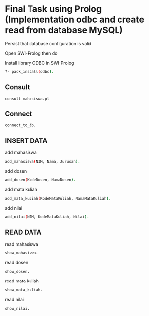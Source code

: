 # Final Task using Prolog (Implementation odbc and create read from database MySQL)

Persist that database configuration is valid

Open SWI-Prolog then do

Install library ODBC in SWI-Prolog

```sh
?- pack_install(odbc).
```

## Consult

```sh
consult mahasiswa.pl
```

## Connect

```sh
connect_to_db.
```

## INSERT DATA

add mahasiswa
```sh
add_mahasiswa(NIM, Nama, Jurusan).
```

add dosen
```sh
add_dosen(KodeDosen, NamaDosen).
```

add mata kuliah
```sh
add_mata_kuliah(KodeMataKuliah, NamaMataKuliah).
```

add nilai
```sh
add_nilai(NIM, KodeMataKuliah, Nilai).
```

## READ DATA

read mahasiswa
```sh
show_mahasiswa.
```

read dosen
```sh
show_dosen.
```

read mata kuliah
```sh
show_mata_kuliah.
```

read nilai
```sh
show_nilai.
```